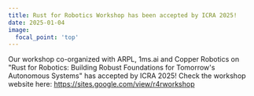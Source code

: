 ```yaml
---
title: Rust for Robotics Workshop has been accepted by ICRA 2025! 
date: 2025-01-04
image:
  focal_point: 'top'
---
```


Our workshop co-organized with ARPL, 1ms.ai and Copper Robotics on "Rust for Robotics: Building Robust Foundations for Tomorrow's Autonomous Systems" has accepted by ICRA 2025!
Check the workshop website here: https://sites.google.com/view/r4rworkshop